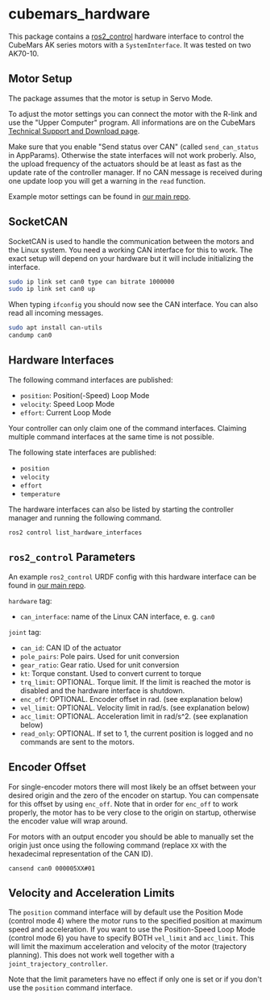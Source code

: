 # cubemars_hardware

This package contains a [ros2_control](https://control.ros.org/master/index.html) hardware interface to control the CubeMars AK series motors with a  `SystemInterface`. It was tested on two AK70-10.

## Motor Setup
The package assumes that the motor is setup in Servo Mode.

To adjust the motor settings you can connect the motor with the R-link and use the "Upper Computer" program. All informations are on the CubeMars [Technical Support and Download page](https://www.cubemars.com/article.php?id=261).

Make sure that you enable "Send status over CAN" (called `send_can_status` in AppParams). Otherwise the state interfaces will not work proberly. Also, the upload frequency of the actuators should be at least as fast as the update rate of the controller manager. If no CAN message is received during one update loop you will get a warning in the `read` function.

Example motor settings can be found in [our main repo](https://github.com/OpenFieldAutomation-OFA/ros-weed-control/tree/main/.motor_params/cubemars).

## SocketCAN
SocketCAN is used to handle the communication between the motors and the Linux system. You need a working CAN interface for this to work. The exact setup will depend on your hardware but it will include initializing the interface.
```bash
sudo ip link set can0 type can bitrate 1000000
sudo ip link set can0 up
```
When typing `ifconfig` you should now see the CAN interface. You can also read all incoming messages.
```bash
sudo apt install can-utils
candump can0
```

## Hardware Interfaces
The following command interfaces are published:
- `position`: Position(-Speed) Loop Mode
- `velocity`: Speed Loop Mode
- `effort`: Current Loop Mode

Your controller can only claim one of the command interfaces. Claiming multiple command interfaces at the same time is not possible.

The following state interfaces are published:
- `position`
- `velocity`
- `effort`
- `temperature`

The hardware interfaces can also be listed by starting the controller manager and running the following command.
```
ros2 control list_hardware_interfaces
```

## `ros2_control` Parameters
An example `ros2_control` URDF config with this hardware interface can be found in [our main repo](https://github.com/OpenFieldAutomation-OFA/ros-weed-control/blob/main/ofa_moveit_config/ros2_control/ofa_robot.ros2_control.xacro).

`hardware` tag:
- `can_interface`: name of the Linux CAN interface, e. g. `can0`

`joint` tag:
- `can_id`: CAN ID of the actuator
- `pole_pairs`: Pole pairs. Used for unit conversion
- `gear_ratio`: Gear ratio. Used for unit conversion
- `kt`: Torque constant. Used to convert current to torque
- `trq_limit`: OPTIONAL. Torque limit. If the limit is reached the motor is disabled and the hardware interface is shutdown.
- `enc_off`: OPTIONAL. Encoder offset in rad. (see explanation below)
- `vel_limit`: OPTIONAL. Velocity limit in rad/s. (see explanation below)
- `acc_limit`: OPTIONAL. Acceleration limit in rad/s^2. (see explanation below)
- `read_only`: OPTIONAL. If set to 1, the current position is logged and no commands are sent to the motors.

## Encoder Offset
For single-encoder motors there will most likely be an offset between your desired origin and the zero of the encoder on startup. You can compensate for this offset by using `enc_off`. Note that in order for `enc_off` to work properly, the motor has to be very close to the origin on startup, otherwise the encoder value will wrap around.

For motors with an output encoder you should be able to manually set the origin just once using the following command (replace `XX` with the hexadecimal representation of the CAN ID).
```
cansend can0 000005XX#01
```

## Velocity and Acceleration Limits
The `position` command interface will by default use the Position Mode (control mode 4) where the motor runs to the specified position at maximum speed and acceleration. If you want to use the Position-Speed Loop Mode (control mode 6) you have to specify BOTH `vel_limit` and `acc_limit`. This will limit the maximum acceleration and velocity of the motor (trajectory planning). This does not work well together with a `joint_trajectory_controller`.

Note that the limit parameters have no effect if only one is set or if you don't use the `position` command interface.

